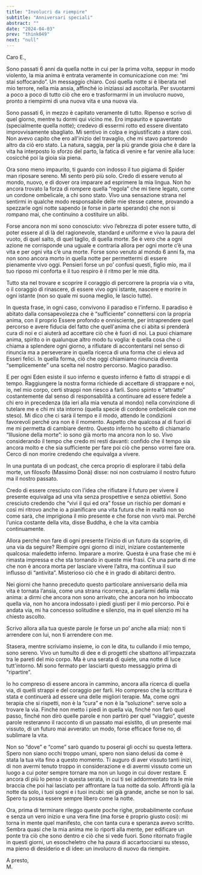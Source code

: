 ```yaml
---
title: "Involucri da riempire"
subtitle: "Anniversari speciali"
abstract: ""
date: "2024-04-03"
prev: "think049"
next: "null"
---
```


Caro E.,  

Sono passati 6 anni da quella notte in cui per la prima volta, seppur in modo violento, la mia anima è entrata veramente in comunicazione con me: “mi stai soffocando”. Un messaggio chiaro. Così quella notte si è liberata nel mio terrore, nella mia ansia, affinché io iniziassi ad ascoltarla. Per svuotarmi a poco a poco di tutto ciò che ero e trasformarmi in un involucro nuovo, pronto a riempirmi di una nuova vita e una nuova via.  

Sono passati 6, in mezzo è capitato veramente di tutto. Ripenso e scrivo di quel giorno, mentre tu dormi qui vicino me. Ero impaurito e spaventato (specialmente quella notte); credevo di essermi rotto ed essere diventato improvvisamente sbagliato. Mi sentivo in colpa e ingiustificato a stare così. Non avevo capito che ero all'inizio del travaglio, che mi stavo partorendo altro da ciò ero stato. La natura, saggia, per la più grande gioia che è dare la vita ha interposto lo sforzo del parto, la fatica di venire e far venire alla luce: cosicché poi la gioia sia piena.  

Ora sono meno impaurito, ti guardo con indosso il tuo pigiama di Spider man riposare sereno. Mi sento però più solo. Credo di essere venuto al mondo, nuovo, e di dover ora imparare ad esprimere la mia lingua. Non ho ancora trovato la forza di rompere quella “regola” che mi tiene legato, come un cordone ombelicale, a chi sono stato. Vivo una sensazione strana nel sentirmi in qualche modo responsabile delle mie stesse catene, provando a spezzarle ogni notte sapendo (e forse in parte sperando) che non si rompano mai, che continuino a costituire un alibi.   

Forse ancora non mi sono conosciuto: vivo l’ebrezza di poter essere tutto, di poter essere al di là del ragionevole, standard e uniforme e vivo la paura del vuoto, di quel salto, di quel taglio, di quella morte. Se è vero che a ogni azione ne corrisponde una uguale e contraria allora per ogni morte c’è una vita e per ogni vita c’è una morte. Forse sono venuto al mondo 6 anni fa, ma non sono ancora morto in quella notte per permettermi di essere pienamente vivo oggi. Pensieri forse un po’ confusi questi, figlio mio, ma il tuo riposo mi conforta e il tuo respiro è il ritmo per le mie dita.  

Tutto sta nel trovare e scoprire il coraggio di percorrere la propria via o vita, o il coraggio di rinascere, di essere vivo ogni istante, nascere e morire in ogni istante (non so quale mi suona meglio, le lascio tutte).   

In questa frase, in ogni caso, convivono il paradiso e l’inferno. Il paradiso è abitato dalla consapevolezza che è “sufficiente” connettersi con la propria anima, con il proprio Essere profondo e onnisciente, per intraprendere quel percorso e avere fiducia del fatto che quell'anima che ci abita si prenderà cura di noi e ci aiuterà ad accettare ciò che è fuori di noi. La puoi chiamare anima, spirito o in qualunque altro modo tu voglia: è quella cosa che ci chiama a splendere ogni giorno, a rifiutare di accontentarsi nel senso di rinuncia ma a perseverare in quella ricerca di una forma che ci eleva ad Esseri felici. In quella forma, ciò che oggi chiamiamo rinuncia diventa “semplicemente” una scelta nel nostro percorso. Magico paradiso.  

E per ogni Eden esiste il suo inferno e questo inferno è fatto di strappi e di tempo. Raggiungere la nostra forma richiede di accettare di strappare e noi, io, nel mio corpo, certi strappi non riesco a farli. Sono spinto e “attratto” costantemente dal senso di responsabilità a continuare ad essere fedele a chi ero in precedenza (da ieri alla mia venuta al mondo) nella convinzione di tutelare me e chi mi sta intorno (quella specie di cordone ombelicale con me steso). Mi dico che ci sarà il tempo e il modo, attendo le condizioni favorevoli perché ora non è il momento. Aspetto che qualcosa al di fuori di me mi permetta di cambiare dentro. Questo inferno ho scelto di chiamarlo “Illusione della morte”: io sono già morto ma ancora non lo so. Vivo considerando il tempo che credo mi resti davanti: confido che il tempo sia ancora molto e che sia sufficiente per fare poi ciò che penso vorrei fare ora. Cerco di non morire credendo che equivalga a vivere.  

In una puntata di un podcast, che cerca proprio di esplorare il tabù della morte, un filosofo (Massimo Donà) disse: noi non costruiamo il nostro futuro ma il nostro passato.  

Credo di essere cresciuto con l’idea che rifiutare il futuro per vivere il presente equivalga ad una vita senza prospettive e senza obiettivi. Sono cresciuto credendo che “vivi il qui ed ora” fosse un rischio per domani e così mi ritrovo anche io a pianificare una vita futura che in realtà non so come sarà, che imprigiona il mio presente e che forse non vivrò mai. Perché l’unica costante della vita, disse Buddha, è che la vita cambia continuamente.  

Allora perché non fare di ogni presente l’inizio di un futuro da scoprire, di una via da seguire? Riempire ogni giorno di inizi, iniziare costantemente qualcosa: maledetto inferno. Imparare a morire. Questa è una frase che mi è rimasta impressa e che sta tornando in queste mie frasi. C’è una parte di me che non è ancora morta per lasciare vivere l’altra, ma continua il suo influsso di “antivita”. Misterioso ciò che è in grado di abitarci dentro.  

Nei giorni che hanno preceduto questo particolare anniversario della mia vita è tornata l’ansia, come una strana ricorrenza, a parlarmi della mia anima: a dirmi che ancora non sono arrivato, che ancora non ho imboccato quella via, non ho ancora indossato i piedi giusti per il mio percorso. Poi è andata via, mi ha concesso solitudine e silenzio, ma in quel silenzio mi ha chiesto ascolto.  

Scrivo allora alla tua queste parole (e forse un po’ anche alla mia): non ti arrendere con lui, non ti arrendere con me.  

Stasera, mentre scriviamo insieme, io con le dita, tu cullando il mio tempo, sono sereno. Vivo un tumulto di dee e di progetti che sbattono all'impazzata tra le pareti del mio corpo. Ma è una serata di quiete, una notte di luce tutt'intorno. Mi sono fermato per lasciarti questo messaggio prima di “ripartire”.  

Io ho compreso di essere ancora in cammino, ancora alla ricerca di quella via, di quelli strappi e del coraggio per farli. Ho compreso che la scrittura è stata e continuerà ad essere una delle migliori terapie. Ma, come ogni terapia che si rispetti, non è la “cura” e non è la “soluzione”: serve solo a trovare la via. Finché non metto i piedi in quella via, finché non farò quel passo, finché non dirò quelle parole e non partirò per quel “viaggio”, queste parole resteranno il racconto di un passato mai esistito, di un presente mai vissuto, di un futuro mai avverato: un modo, forse efficace forse no, di sublimare la vita.  

Non so “dove” e “come” sarò quando tu poserai gli occhi su questa lettera. Spero non siano occhi troppo umani, spero non siano delusi da come è stata la tua vita fino a questo momento. Ti auguro di aver vissuto tanti inizi, di non avermi tenuto troppo in considerazione e di avermi vissuto come un luogo a cui poter sempre tornare ma non un luogo in cui dover restare. E ancora di più lo penso in questa serata, in cui ti sei addormentato tra le mie braccia che poi hai lasciato per affrontare la tua notte da solo. Affronti già la notte da solo, i tuoi sogni e i tuoi incubi: sei già grande, anche se non lo sai. Spero tu possa essere sempre libero come la notte.    

Ora, prima di terminare rileggo queste poche righe, probabilmente confuse e senza un vero inizio e una vera fine (ma forse è proprio giusto così): mi torna in mente quel manifesto, che con tanta cura e speranza avevo scritto. Sembra quasi che la mia anima me lo riporti alla mente, per edificare un ponte tra ciò che sono dentro e ciò che si vede fuori. Sono ritornato fragile in questi giorni, un esoscheletro che ha paura di accartocciarsi su stesso, ma pieno di desiderio e di idee: un involucro di nuovo da riempire.  

A presto,  
M.